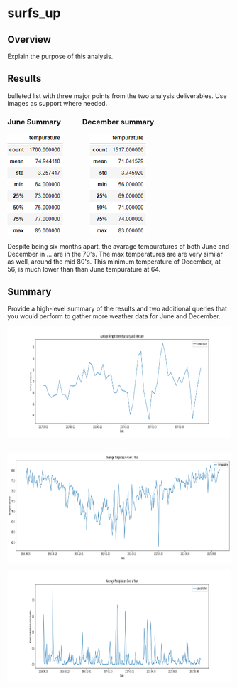# surfs_up

## Overview 
Explain the purpose of this analysis.

## Results 
bulleted list with three major points from the two analysis deliverables. Use images as support where needed.


### June Summary   &emsp;&emsp;&nbsp;&nbsp;    December summary
![June_summary.png](/Images/June_summary.png) &emsp;&emsp;&emsp;&emsp;![Dec_summary.png](/Images/Dec_summary.png)

Despite being six months apart, the avarage tempuratures of both June and December in ...  are in the 70's.
The max temperatures are are very similar as well, around the mid 80's.
This minimum temperature of December, at 56, is much lower than than June tempurature at 64.



## Summary 

Provide a high-level summary of the results and two additional queries that you would perform to gather more weather data for June and December.


<img src= "https://github.com/arosas17/surfs_up/blob/main/Images/ave_temp_JanFeb.png" data-canonical-src="https://gyazo.com/eb5c5741b6a9a16c692170a41a49c858.png" width="2000" height="250" />

&nbsp;&nbsp;&nbsp;&nbsp;&nbsp;&nbsp;&nbsp;&nbsp;&nbsp;&nbsp;&nbsp;&nbsp;&nbsp;&nbsp;&nbsp;&nbsp;&nbsp;&nbsp;&nbsp;&nbsp;&nbsp;&nbsp;<img src= "https://github.com/arosas17/surfs_up/blob/main/Images/ave_temp_year.png" data-canonical-src="https://gyazo.com/eb5c5741b6a9a16c692170a41a49c858.png" width="800" height="250" />

<img src= "https://github.com/arosas17/surfs_up/blob/main/Images/ave_prec_year.png" data-canonical-src="https://gyazo.com/eb5c5741b6a9a16c692170a41a49c858.png" width="1500" height="250" />
